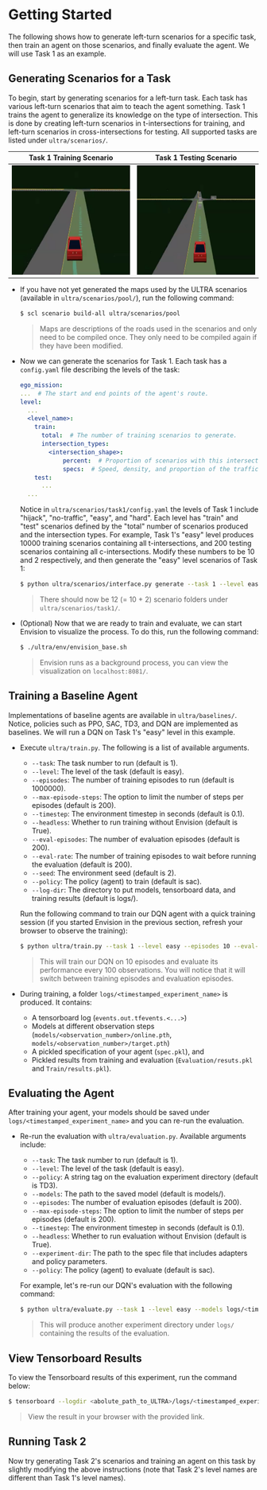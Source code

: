 # Getting Started

The following shows how to generate left-turn scenarios for a specific task, then train an agent on those scenarios, and finally evaluate the agent. We will use Task 1 as an example.

## Generating Scenarios for a Task

To begin, start by generating scenarios for a left-turn task. Each task has various left-turn scenarios that aim to teach the agent something. Task 1 trains the agent to generalize its knowledge on the type of intersection. This is done by creating left-turn scenarios in t-intersections for training, and left-turn scenarios in cross-intersections for testing. All supported tasks are listed under `ultra/scenarios/`.

Task 1 Training Scenario|Task 1 Testing Scenario
:----------------------:|:---------------------:
<img src="_static/task1_train.png" width="340" height="220"/> | <img src="_static/task1_test.png" width="340" height="220"/>

- If you have not yet generated the maps used by the ULTRA scenarios (available in `ultra/scenarios/pool/`), run the following command:
  ```sh
  $ scl scenario build-all ultra/scenarios/pool
  ```
  > Maps are descriptions of the roads used in the scenarios and only need to be compiled once. They only need to be compiled again if they have been modified.
- Now we can generate the scenarios for Task 1. Each task has a `config.yaml` file describing the levels of the task:
  ```yaml
  ego_mission:
  ...  # The start and end points of the agent's route.
  level:
    ...
    <level_name>:
      train:
        total:  # The number of training scenarios to generate.
        intersection_types:
          <intersection_shape>:
              percent:  # Proportion of scenarios with this intersection.
              specs:  # Speed, density, and proportion of the traffic.
      test:
        ...
    ...
  ```
  Notice in `ultra/scenarios/task1/config.yaml` the levels of Task 1 include "hijack", "no-traffic", "easy", and "hard". Each level has "train" and "test" scenarios defined by the "total" number of scenarios produced and the intersection types. For example, Task 1's "easy" level produces 10000 training scenarios containing all t-intersections, and 200 testing scenarios containing all c-intersections. Modify these numbers to be 10 and 2 respectively,  and then generate the "easy" level scenarios of Task 1:
  ```sh
  $ python ultra/scenarios/interface.py generate --task 1 --level easy
  ```
  > There should now be 12 (= 10 + 2) scenario folders under `ultra/scenarios/task1/`.
- (Optional) Now that we are ready to train and evaluate, we can start Envision to visualize the process. To do this, run the following command:
  ```sh
  $ ./ultra/env/envision_base.sh
  ```
  > Envision runs as a background process, you can view the visualization on `localhost:8081/`.

## Training a Baseline Agent

Implementations of baseline agents are available in `ultra/baselines/`. Notice, policies such as PPO, SAC, TD3, and DQN are implemented as baselines. We will run a DQN on Task 1's "easy" level in this example.

- Execute `ultra/train.py`. The following is a list of available arguments.
  - `--task`: The task number to run (default is 1).
  - `--level`: The level of the task (default is easy).
  - `--episodes`: The number of training episodes to run (default is 1000000).
  - `--max-episode-steps`: The option to limit the number of steps per episodes (default is 200).
  - `--timestep`: The environment timestep in seconds (default is 0.1).
  - `--headless`: Whether to run training without Envision (default is True).
  - `--eval-episodes`: The number of evaluation episodes (default is 200).
  - `--eval-rate`: The number of training episodes to wait before running the evaluation (default is 200).
  - `--seed`: The environment seed (default is 2).
  - `--policy`: The policy (agent) to train (default is sac).
  - `--log-dir`: The directory to put models, tensorboard data, and training results (default is logs/).

  Run the following command to train our DQN agent with a quick training session (if you started Envision in the previous section, refresh your browser to observe the training):
  ```sh
  $ python ultra/train.py --task 1 --level easy --episodes 10 --eval-episodes 5 --eval-rate 100 --policy dqn
  ```
  > This will train our DQN on 10 episodes and evaluate its performance every 100 observations. You will notice that it will switch between training episodes and evaluation episodes.
- During training, a folder `logs/<timestamped_experiment_name>` is produced. It contains:
  - A tensorboard log (`events.out.tfevents.<...>`)
  - Models at different observation steps (`models/<observation_number>/online.pth`, `models/<observation_number>/target.pth`)
  - A pickled specification of your agent (`spec.pkl`), and
  - Pickled results from training and evaluation (`Evaluation/resuts.pkl` and `Train/results.pkl`).

## Evaluating the Agent

After training your agent, your models should be saved under `logs/<timestamped_experiment_name>` and you can re-run the evaluation.

- Re-run the evaluation with `ultra/evaluation.py`. Available arguments include:
  - `--task`: The task number to run (default is 1).
  - `--level`: The level of the task (default is easy).
  - `--policy`: A string tag on the evaluation experiment directory (default is TD3).
  - `--models`: The path to the saved model (default is models/).
  - `--episodes`: The number of evaluation episodes (default is 200).
  - `--max-episode-steps`: The option to limit the number of steps per episodes (default is 200).
  - `--timestep`: The environment timestep in seconds (default is 0.1).
  - `--headless`: Whether to run evaluation without Envision (default is True).
  - `--experiment-dir`: The path to the spec file that includes adapters and policy parameters.
  - `--policy`: The policy (agent) to evaluate (default is sac).

  For example, let's re-run our DQN's evaluation with the following command:
  ```sh
  $ python ultra/evaluate.py --task 1 --level easy --models logs/<timestamped_experiment_name>/models/ --episodes 5 --policy dqn
  ```
  > This will produce another experiment directory under `logs/` containing the results of the evaluation.

## View Tensorboard Results

To view the Tensorboard results of this experiment, run the command below:
```sh
$ tensorboard --logdir <abolute_path_to_ULTRA>/logs/<timestamped_experiment_name>
```
> View the result in your browser with the provided link.

## Running Task 2
Now try generating Task 2's scenarios and training an agent on this task by slightly modifying the above instructions (note that Task 2's level names are different than Task 1's level names).
